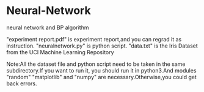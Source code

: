 # Neural-Network
neural network and BP algorithm

"experiment report.pdf" is experiment report,and you can regrad it as instruction. "neuralnetwork.py" is python script. "data.txt" is the Iris Dataset from the UCI Machine Learning Repository

Note:All the dataset file and python script need to be taken in the same subdirectory.If you want to run it, you should run it in python3.And modules "random" "matplotlib" and "numpy" are necessary.Otherwise,you could get back errors.
